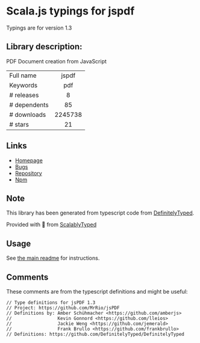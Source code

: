 
# Scala.js typings for jspdf

Typings are for version 1.3

## Library description:
PDF Document creation from JavaScript

|                    |                 |
| ------------------ | :-------------: |
| Full name          | jspdf |
| Keywords           | pdf |
| # releases         | 8 |
| # dependents       | 85 |
| # downloads        | 2245738 |
| # stars            | 21 |

## Links
- [Homepage](https://github.com/mrrio/jspdf)
- [Bugs](https://github.com/MrRio/jsPDF/issues)
- [Repository](https://github.com/MrRio/jsPDF)
- [Npm](https://www.npmjs.com/package/jspdf)
    


## Note
This library has been generated from typescript code from [DefinitelyTyped](https://definitelytyped.org).

Provided with :purple_heart: from [ScalablyTyped](https://github.com/oyvindberg/ScalablyTyped)

## Usage
See [the main readme](../../readme.md) for instructions.

## Comments

These comments are from the typescript definitions and might be useful:
```
// Type definitions for jsPDF 1.3
// Project: https://github.com/MrRio/jsPDF
// Definitions by: Amber Schühmacher <https://github.com/amberjs>
//                 Kevin Gonnord <https://github.com/lleios>
//                 Jackie Weng <https://github.com/jemerald>
//                 Frank Brullo <https://github.com/frankbrullo>
// Definitions: https://github.com/DefinitelyTyped/DefinitelyTyped

```

